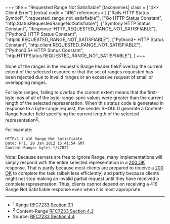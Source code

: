 +++
title = "Requested Range Not Satisfiable"
[taxonomies]
class = ["4&times;&times; Client Error"]
[extra]
code = "416"
references = [
    ["Rails HTTP Status Symbol", ":requested_range_not_satisfiable"],
    ["Go HTTP Status Constant", "http.StatusRequestedRangeNotSatisfiable"],
    ["Symfony HTTP Status Constant", "Response::HTTP_REQUESTED_RANGE_NOT_SATISFIABLE"],
    ["Python2 HTTP Status Constant", "httplib.REQUESTED_RANGE_NOT_SATISFIABLE"],
    ["Python3+ HTTP Status Constant", "http.client.REQUESTED_RANGE_NOT_SATISFIABLE"],
    ["Python3.5+ HTTP Status Constant", "http.HTTPStatus.REQUESTED_RANGE_NOT_SATISFIABLE"],
]
+++

None of the ranges in the request's Range header field<sup>[1](#ref-1)</sup> overlap the current extent of the selected resource or that the set of ranges requested has been rejected due to invalid ranges or an excessive request of small or overlapping ranges.

For byte ranges, failing to overlap the current extent means that the first-byte-pos of all of the byte-range-spec values were greater than the current length of the selected representation. When this status code is generated in response to a byte-range request, the sender SHOULD generate a Content-Range header field specifying the current length of the selected representation<sup>[2](#ref-2)</sup>.

For example:

```
HTTP/1.1 416 Range Not Satisfiable
Date: Fri, 20 Jan 2012 15:41:54 GMT
Content-Range: bytes */47022
```

Note: Because servers are free to ignore Range, many implementations will simply respond with the entire selected representation in a [200 OK](/200) response. That is partly because most clients are prepared to receive a [200 OK](/200) to complete the task (albeit less efficiently) and partly because clients might not stop making an invalid partial request until they have received a complete representation. Thus, clients cannot depend on receiving a 416 Range Not Satisfiable response even when it is most appropriate.

---

* <span id="ref-1"><sup>1</sup> Range [RFC7233 Section 3.1][2]</span>
* <span id="ref-2"><sup>2</sup> Content-Range [RFC7233 Section 4.2][3]</span>
* Source: [RFC7233 Section 4.4][1]

[1]: <http://tools.ietf.org/html/rfc7233#section-4.4>
[2]: <http://tools.ietf.org/html/rfc7233#section-3.1>
[3]: <http://tools.ietf.org/html/rfc7233#section-4.2>
